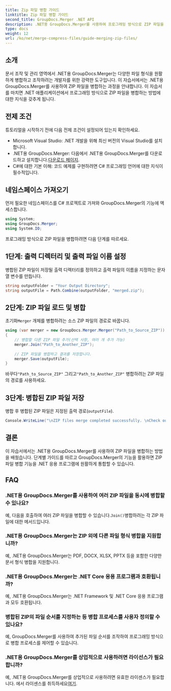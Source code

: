 ```yaml
---
title: Zip 파일 병합 가이드
linktitle: Zip 파일 병합 가이드
second_title: GroupDocs.Merger .NET API
description: .NET용 GroupDocs.Merger를 사용하여 프로그래밍 방식으로 ZIP 파일을 병합하는 방법을 알아보세요. 이 튜토리얼은 개발자를 위한 자세한 가이드를 제공합니다.
type: docs
weight: 12
url: /ko/net/merge-compress-files/guide-merging-zip-files/
---
```

## 소개
문서 조작 및 관리 영역에서 .NET용 GroupDocs.Merger는 다양한 파일 형식을 원활하게 병합하고 조작하려는 개발자를 위한 강력한 도구입니다. 이 자습서에서는 .NET용 GroupDocs.Merger를 사용하여 ZIP 파일을 병합하는 과정을 안내합니다. 이 자습서를 마치면 .NET 애플리케이션에서 프로그래밍 방식으로 ZIP 파일을 병합하는 방법에 대한 지식을 갖추게 됩니다.
## 전제 조건
튜토리얼을 시작하기 전에 다음 전제 조건이 설정되어 있는지 확인하세요.
- Microsoft Visual Studio: .NET 개발을 위해 최신 버전의 Visual Studio를 설치합니다.
-  .NET용 GroupDocs.Merger: 다음에서 .NET용 GroupDocs.Merger를 다운로드하고 설치합니다.[다운로드 페이지](https://releases.groupdocs.com/merger/net/).
- C#에 대한 기본 이해: 코드 예제를 구현하려면 C# 프로그래밍 언어에 대한 지식이 필수적입니다.

## 네임스페이스 가져오기
먼저 필요한 네임스페이스를 C# 프로젝트로 가져와 GroupDocs.Merger의 기능에 액세스합니다.
```csharp
using System; 
using GroupDocs.Merger;
using System.IO;
```

프로그래밍 방식으로 ZIP 파일을 병합하려면 다음 단계를 따르세요.
## 1단계: 출력 디렉터리 및 출력 파일 이름 설정
병합된 ZIP 파일이 저장될 출력 디렉터리를 정의하고 출력 파일의 이름을 지정하는 문자열 변수를 만듭니다.
```csharp
string outputFolder = "Your Output Directory";
string outputFile = Path.Combine(outputFolder, "merged.zip");
```
## 2단계: ZIP 파일 로드 및 병합
 초기화`Merger` 개체를 병합하려는 소스 ZIP 파일의 경로로 바꿉니다.
```csharp
using (var merger = new GroupDocs.Merger.Merger("Path_to_Source_ZIP"))
{
    // 병합할 다른 ZIP 파일 추가(선택 사항, 여러 개 추가 가능)
    merger.Join("Path_to_Another_ZIP");
    
    // ZIP 파일을 병합하고 결과를 저장합니다.
    merger.Save(outputFile);
}
```
 바꾸다`"Path_to_Source_ZIP"` 그리고`"Path_to_Another_ZIP"` 병합하려는 ZIP 파일의 경로를 사용하세요.
## 3단계: 병합된 ZIP 파일 저장
병합 후 병합된 ZIP 파일은 지정된 출력 경로(`outputFile`).
```csharp
Console.WriteLine("\nZIP files merge completed successfully. \nCheck output in {0}", outputFolder);
```

## 결론
이 자습서에서는 .NET용 GroupDocs.Merger를 사용하여 ZIP 파일을 병합하는 방법을 배웠습니다. 단계별 가이드를 따르고 GroupDocs.Merger의 기능을 활용하면 ZIP 파일 병합 기능을 .NET 응용 프로그램에 원활하게 통합할 수 있습니다.

## FAQ
### .NET용 GroupDocs.Merger를 사용하여 여러 ZIP 파일을 동시에 병합할 수 있나요?
 예, 다음을 호출하여 여러 ZIP 파일을 병합할 수 있습니다.`Join()`병합하려는 각 ZIP 파일에 대한 메서드입니다.
### .NET용 GroupDocs.Merger는 ZIP 외에 다른 파일 형식 병합을 지원합니까?
예, .NET용 GroupDocs.Merger는 PDF, DOCX, XLSX, PPTX 등을 포함한 다양한 문서 형식 병합을 지원합니다.
### .NET용 GroupDocs.Merger는 .NET Core 응용 프로그램과 호환됩니까?
예, .NET용 GroupDocs.Merger는 .NET Framework 및 .NET Core 응용 프로그램과 모두 호환됩니다.
### 병합된 ZIP의 파일 순서를 지정하는 등 병합 프로세스를 사용자 정의할 수 있나요?
예, GroupDocs.Merger를 사용하여 추가된 파일 순서를 조작하여 프로그래밍 방식으로 병합 프로세스를 제어할 수 있습니다.
### .NET용 GroupDocs.Merger를 상업적으로 사용하려면 라이선스가 필요합니까?
 예, .NET용 GroupDocs.Merger를 상업적으로 사용하려면 유효한 라이센스가 필요합니다. 에서 라이센스를 취득하세요[여기](https://purchase.groupdocs.com/buy).